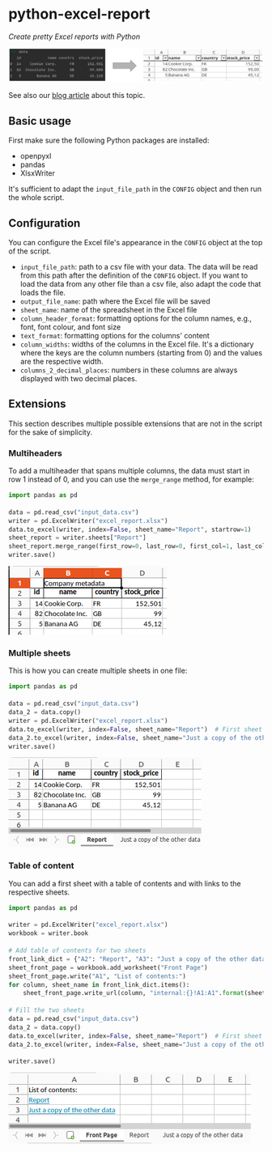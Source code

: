 # python-excel-report
_Create pretty Excel reports with Python_

![What's the purpose](readme_files/main_feature.png)

See also our [blog article](https://www.inwt-statistics.com/read-blog/automated-excel-reports-with-python.html)
about this topic.


## Basic usage

First make sure the following Python packages are installed:

- openpyxl
- pandas
- XlsxWriter

It's sufficient to adapt the `input_file_path` in the `CONFIG` object and then run the whole script.

## Configuration

You can configure the Excel file's appearance in the `CONFIG` object at the top of the script.
- `input_file_path`: path to a csv file with your data. 
  The data will be read from this path after the definition of the `CONFIG` object.
  If you want to load the data from any other file than a csv file, also adapt the code that loads the file.
- `output_file_name`: path where the Excel file will be saved
- `sheet_name`: name of the spreadsheet in the Excel file
- `column_header_format`: formatting options for the column names, e.g., font, font colour, and font size
- `text_format`: formatting options for the columns' content
- `column_widths`: widths of the columns in the Excel file.
  It's a dictionary where the keys are the column numbers (starting from 0)
  and the values are the respective width.
- `columns_2_decimal_places`: numbers in these columns are always displayed with two decimal places.


## Extensions

This section describes multiple possible extensions that are not in the script
for the sake of simplicity.

### Multiheaders

To add a multiheader that spans multiple columns,
the data must start in row 1 instead of 0, and you can use the `merge_range` method,
for example:

```python
import pandas as pd

data = pd.read_csv("input_data.csv")
writer = pd.ExcelWriter("excel_report.xlsx")
data.to_excel(writer, index=False, sheet_name="Report", startrow=1)
sheet_report = writer.sheets["Report"]
sheet_report.merge_range(first_row=0, last_row=0, first_col=1, last_col=2, data="Company metadata")
writer.save()
```

![Multiheader](readme_files/multiheader.png)

### Multiple sheets

This is how you can create multiple sheets in one file:

```python
import pandas as pd

data = pd.read_csv("input_data.csv")
data_2 = data.copy()
writer = pd.ExcelWriter("excel_report.xlsx")
data.to_excel(writer, index=False, sheet_name="Report")  # First sheet
data_2.to_excel(writer, index=False, sheet_name="Just a copy of the other data")  # Second sheet
writer.save()
```

![Multiple sheets](readme_files/multiple_sheets.png)

### Table of content

You can add a first sheet with a table of contents and with links to the respective sheets.

```python
import pandas as pd

writer = pd.ExcelWriter("excel_report.xlsx")
workbook = writer.book

# Add table of contents for two sheets
front_link_dict = {"A2": "Report", "A3": "Just a copy of the other data"}
sheet_front_page = workbook.add_worksheet("Front Page")
sheet_front_page.write("A1", "List of contents:")
for column, sheet_name in front_link_dict.items():
    sheet_front_page.write_url(column, "internal:{}!A1:A1".format(sheet_name), string=sheet_name)

# Fill the two sheets
data = pd.read_csv("input_data.csv")
data_2 = data.copy()
data.to_excel(writer, index=False, sheet_name="Report")  # First sheet
data_2.to_excel(writer, index=False, sheet_name="Just a copy of the other data")  # Second sheet

writer.save()
```
![List of contents](readme_files/list_of_contents.png)
